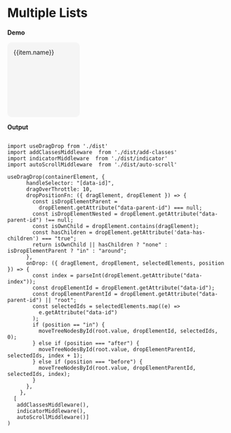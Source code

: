 # Multiple Lists 

<script setup>
import {
  ref,
  shallowRef,
  triggerRef,
  watch,
  watchEffect,
  reactive,
  customRef,
  onMounted,
  toRef,
  computed,
  defineComponent,
} from "vue";
import data from "./MOCK_DATA.json";
import "./styles.css";

import useDragDrop from "./src/main";
import addClassesMiddleware from "./src/add-classes";
import indicatorMiddleware from "./src/indicator";
import autoScrollMiddleware from "./src/auto-scroll";
import dragImageMiddleware from "./src/drag-image";
import { moveTreeNodesById } from "./src/utils";

const container = ref(null);

const root = ref({
  id: "root",
  children: [
    {
      id: "a",
      children: [
        {
          id: "98",
          name: "Bactrospora Lichen",
          children: [],
        },
        { id: "99", name: "Suksdorfia", children: [] },
        { id: "100", name: "Cercipo", children: [] },
        { id: "35", name: "Largeleaf Phlox", children: [] },
        { id: "36", name: "Laurel Amarillo", children: [] },
        { id: "37", name: "Bruised Lichen", children: [] },
        { id: "38", name: "Grama", children: [] },
        { id: "39", name: "Chess-apple", children: [] },
        {
          id: "40",
          name: "Brandegee's Clarkia",
          children: [],
        },
        {
          id: "41",
          name: "Largeleaf Rose Gentian",
          children: [],
        },
        { id: "42", name: "Dirinaria Lichen", children: [] },
        { id: "43", name: "Bastard Cherry", children: [] },
      ],
    },
    {
      id: "b",
      children: [
        { id: "8", name: "Desert Wirelettuce", children: [] },
        { id: "9", name: "Whitetop", children: [] },
        { id: "10", name: "Rough Pricklypoppy", children: [] },
      ],
    },
    {
      id: "c",
      children: [],
    },
  ],
});

onMounted(() => {
  useDragDrop(
    container.value,
    {
      handleSelector: "[data-id]:not([data-has-children])",
      containerSelector: "[data-has-children]",
      dragOverThrottle: 10,
      dropPositionFn: ({ dragElement, dropElement }) => {
        const isDropElementParent =
          dropElement.getAttribute("data-parent-id") === null;
        const isDropElementNested = dropElement.getAttribute("data-parent-id") !== null;
        const isOwnChild = dropElement.contains(dragElement);
        const hasChildren = dropElement.getAttribute('data-has-children') === "true";
        return isOwnChild || hasChildren ? "none" : isDropElementParent ? "in" : "around";
      },
      onDrop: ({ dragElement, dropElement, selectedElements, position }) => {
        if(!dropElement){
          return
        }
        const index = parseInt(dropElement.getAttribute("data-index"));
        const dropElementId = dropElement.getAttribute("data-id");
        const dropElementParentId = dropElement.getAttribute("data-parent-id") || "root";
        const selectedIds = selectedElements.map((e) =>
          e.getAttribute("data-id")
        );
        if (position == "in") {
          moveTreeNodesById(root.value, dropElementId, selectedIds, 0);
        } else if (position === "after") {
          moveTreeNodesById(root.value, dropElementParentId, selectedIds, index + 1);
        } else if (position === "before") {
          moveTreeNodesById(root.value, dropElementParentId, selectedIds, index);
        }
      },
    },
    [
      addClassesMiddleware(),
      indicatorMiddleware({offset: 0}),
      autoScrollMiddleware(),
      dragImageMiddleware({ minElements: 0 }),
    ]
  );
});

</script>

<style>
.active {
  background: #ccc!important;
}
</style>

**Demo**

<div ref='container' style='display: grid; grid-template-columns: 1fr 1fr 1fr; gap: 5px'>
  <div  v-for='(row) in root.children' style='overflow-x: none; overflow-y: auto; max-height: 200px; min-height: 150px; padding: 20px;  background: #f5f5f5; border-radius: 10px; padding: 10px;' :data-id='row.id' :data-has-children='row.children.length > 0'>
    <ul style="margin: 0px; padding: 0;">
        <li v-for='(item, index) in row.children' :key='item.id' :data-id='item.id' :data-index='index'  style='margin: 0; padding: 4px; list-style: none' :data-parent-id='row.id'>
          <span>{{item.name}} </span>
      </li>
    </ul>
  </div>
</div>

**Output**

```js{4}

import useDragDrop from './dist'
import addClassesMiddleware  from './dist/add-classes'
import indicatorMiddleware  from './dist/indicator'
import autoScrollMiddleware  from './dist/auto-scroll'

useDragDrop(containerElement, {
      handleSelector: "[data-id]",
      dragOverThrottle: 10,
      dropPositionFn: ({ dragElement, dropElement }) => {
        const isDropElementParent =
          dropElement.getAttribute("data-parent-id") === null;
        const isDropElementNested = dropElement.getAttribute("data-parent-id") !== null;
        const isOwnChild = dropElement.contains(dragElement);
        const hasChildren = dropElement.getAttribute('data-has-children') === "true";
        return isOwnChild || hasChildren ? "none" : isDropElementParent ? "in" : "around";
      },
      onDrop: ({ dragElement, dropElement, selectedElements, position }) => {
        const index = parseInt(dropElement.getAttribute("data-index"));
        const dropElementId = dropElement.getAttribute("data-id");
        const dropElementParentId = dropElement.getAttribute("data-parent-id") || "root";
        const selectedIds = selectedElements.map((e) =>
          e.getAttribute("data-id")
        );
        if (position == "in") {
          moveTreeNodesById(root.value, dropElementId, selectedIds, 0);
        } else if (position === "after") {
          moveTreeNodesById(root.value, dropElementParentId, selectedIds, index + 1);
        } else if (position === "before") {
          moveTreeNodesById(root.value, dropElementParentId, selectedIds, index);
        }
      },
    },
  [ 
   addClassesMiddleware(),
   indicatorMiddleware(), 
   autoScrollMiddleware()]
)

```
